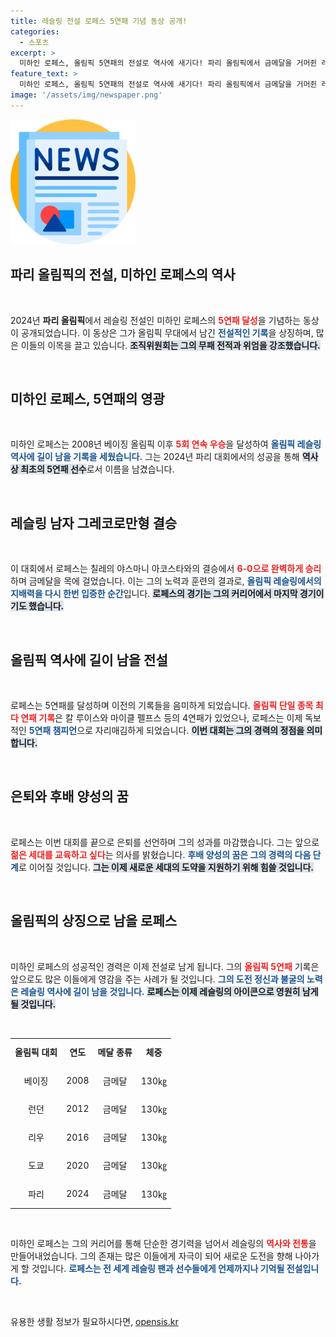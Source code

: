 ```yaml
---
title: 레슬링 전설 로페스 5연패 기념 동상 공개!
categories:
  - 스포츠
excerpt: >
  미하인 로페스, 올림픽 5연패의 전설로 역사에 새기다! 파리 올림픽에서 금메달을 거머쥔 레슬링의 아이콘이 은퇴를 선언하며 후배 양성을 다짐했습니다.
feature_text: >
  미하인 로페스, 올림픽 5연패의 전설로 역사에 새기다! 파리 올림픽에서 금메달을 거머쥔 레슬링의 아이콘이 은퇴를 선언하며 후배 양성을 다짐했습니다.
image: '/assets/img/newspaper.png'
---
```


<p><img src="/assets/img/newspaper.png" alt="kimp 속보" /></p>

<h2 data-ke-size="size26">파리 올림픽의 전설, 미하인 로페스의 역사</h2>

<p data-ke-size="size16">&nbsp;</p>

<p>2024년 <b>파리 올림픽</b>에서 레슬링 전설인 미하인 로페스의 <b><span style="color: #ee2323;">5연패 달성</span></b>을 기념하는 동상이 공개되었습니다. 이 동상은 그가 올림픽 무대에서 남긴 <b><span style="color: #1a5490;">전설적인 기록</span></b>을 상징하며, 많은 이들의 이목을 끌고 있습니다. <b><span style="background-color: #21538527;">조직위원회는 그의 무패 전적과 위엄을 강조했습니다.</span></b></p>

<p data-ke-size="size16">&nbsp;</p>

<h2 data-ke-size="size26">미하인 로페스, 5연패의 영광</h2>

<p data-ke-size="size16">&nbsp;</p>

<p>미하인 로페스는 2008년 베이징 올림픽 이후 <b><span style="color: #ee2323;">5회 연속 우승</span></b>을 달성하여 <b><span style="color: #1a5490;">올림픽 레슬링 역사에 길이 남을 기록을 세웠습니다.</span></b> 그는 2024년 파리 대회에서의 성공을 통해 <b><span style="background-color: #21538527;">역사상 최초의 5연패 선수</span></b>로서 이름을 남겼습니다.</p>

<p data-ke-size="size16">&nbsp;</p>

<h2 data-ke-size="size26">레슬링 남자 그레코로만형 결승</h2>

<p data-ke-size="size16">&nbsp;</p>

<p>이 대회에서 로페스는 칠레의 야스마니 아코스타와의 결승에서 <b><span style="color: #ee2323;">6-0으로 완벽하게 승리</span></b>하며 금메달을 목에 걸었습니다. 이는 그의 노력과 훈련의 결과로, <b><span style="color: #1a5490;">올림픽 레슬링에서의 지배력을 다시 한번 입증한 순간</span></b>입니다. <b><span style="background-color: #21538527;">로페스의 경기는 그의 커리어에서 마지막 경기이기도 했습니다.</span></b></p>

<p data-ke-size="size16">&nbsp;</p>

<h2 data-ke-size="size26">올림픽 역사에 길이 남을 전설</h2>

<p data-ke-size="size16">&nbsp;</p>

<p>로페스는 5연패를 달성하며 이전의 기록들을 음미하게 되었습니다. <b><span style="color: #ee2323;">올림픽 단일 종목 최다 연패 기록</span></b>은 칼 루이스와 마이클 펠프스 등의 4연패가 있었으나, 로페스는 이제 독보적인 <b><span style="color: #1a5490;">5연패 챔피언</span></b>으로 자리매김하게 되었습니다. <b><span style="background-color: #21538527;">이번 대회는 그의 경력의 정점을 의미합니다.</span></b></p>

<p data-ke-size="size16">&nbsp;</p>

<h2 data-ke-size="size26">은퇴와 후배 양성의 꿈</h2>

<p data-ke-size="size16">&nbsp;</p>

<p>로페스는 이번 대회를 끝으로 은퇴를 선언하며 그의 성과를 마감했습니다. 그는 앞으로 <b><span style="color: #ee2323;">젊은 세대를 교육하고 싶다</span></b>는 의사를 밝혔습니다. <b><span style="color: #1a5490;">후배 양성의 꿈은 그의 경력의 다음 단계</span></b>로 이어질 것입니다. <b><span style="background-color: #21538527;">그는 이제 새로운 세대의 도약을 지원하기 위해 힘쓸 것입니다.</span></b></p>

<p data-ke-size="size16">&nbsp;</p>

<h2 data-ke-size="size26">올림픽의 상징으로 남을 로페스</h2>

<p data-ke-size="size16">&nbsp;</p>

<p>미하인 로페스의 성공적인 경력은 이제 전설로 남게 됩니다. 그의 <b><span style="color: #ee2323;">올림픽 5연패</span></b> 기록은 앞으로도 많은 이들에게 영감을 주는 사례가 될 것입니다. <b><span style="color: #1a5490;">그의 도전 정신과 불굴의 노력은 레슬링 역사에 길이 남을 것입니다.</span></b> <b><span style="background-color: #21538527;">로페스는 이제 레슬링의 아이콘으로 영원히 남게 될 것입니다.</span></b></p>

<p data-ke-size="size16">&nbsp;</p>

<table style="width: 100%; border-collapse: collapse;">
<tr>
<td style="text-align: center; height: 40px;"><b>올림픽 대회</b></td>
<td style="text-align: center; height: 40px;"><b>연도</b></td>
<td style="text-align: center; height: 40px;"><b>메달 종류</b></td>
<td style="text-align: center; height: 40px;"><b>체중</b></td>
</tr>
<tr>
<td style="text-align: center; height: 40px;">베이징</td>
<td style="text-align: center; height: 40px;">2008</td>
<td style="text-align: center; height: 40px;">금메달</td>
<td style="text-align: center; height: 40px;">130㎏</td>
</tr>
<tr>
<td style="text-align: center; height: 40px;">런던</td>
<td style="text-align: center; height: 40px;">2012</td>
<td style="text-align: center; height: 40px;">금메달</td>
<td style="text-align: center; height: 40px;">130㎏</td>
</tr>
<tr>
<td style="text-align: center; height: 40px;">리우</td>
<td style="text-align: center; height: 40px;">2016</td>
<td style="text-align: center; height: 40px;">금메달</td>
<td style="text-align: center; height: 40px;">130㎏</td>
</tr>
<tr>
<td style="text-align: center; height: 40px;">도쿄</td>
<td style="text-align: center; height: 40px;">2020</td>
<td style="text-align: center; height: 40px;">금메달</td>
<td style="text-align: center; height: 40px;">130㎏</td>
</tr>
<tr>
<td style="text-align: center; height: 40px;">파리</td>
<td style="text-align: center; height: 40px;">2024</td>
<td style="text-align: center; height: 40px;">금메달</td>
<td style="text-align: center; height: 40px;">130㎏</td>
</tr>
</table>

<p data-ke-size="size16">&nbsp;</p> 

<p>미하인 로페스는 그의 커리어를 통해 단순한 경기력을 넘어서 레슬링의 <b><span style="color: #ee2323;">역사와 전통</span></b>을 만들어내었습니다. 그의 존재는 많은 이들에게 자극이 되어 새로운 도전을 향해 나아가게 할 것입니다. <b><span style="color: #1a5490;">로페스는 전 세계 레슬링 팬과 선수들에게 언제까지나 기억될 전설입니다.</span></b> </p>

<p data-ke-size="size16">&nbsp;</p>
유용한 생활 정보가 필요하시다면, <a href="https://opensis.kr" rel="dofollow">opensis.kr</a>


